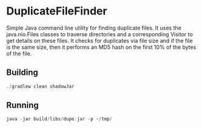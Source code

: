 # DuplicateFileFinder

Simple Java command line utility for finding duplicate files. It uses the java.nio.Files classes to traverse
directories and a corresponding Visitor to get details on these files. It checks for duplicates via file size
and if the file is the same size, then it performs an MD5 hash on the first 10% of the bytes of the file.

## Building
```java
./gradlew clean shadowJar
```

## Running
```java
java -jar build/libs/dupe.jar -p ~/tmp/
```